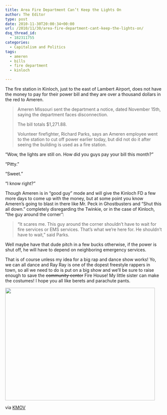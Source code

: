```yaml
---
title: Area Fire Department Can’t Keep the Lights On
author: The Editor
type: post
date: 2010-11-30T20:00:34+00:00
url: /2010/11/30/area-fire-department-cant-keep-the-lights-on/
dsq_thread_id:
  - 182311755
categories:
  - Capitalism and Politics
tags:
  - ameren
  - bills
  - fire department
  - kinloch

---
```

The fire station in Kinloch, just to the east of Lambert Airport, does not have the money to pay for their power bill and they are over a thousand dollars in the red to Ameren.

> Ameren Missouri sent the department a notice, dated November 15th, saying the department faces disconnection.
> 
> The bill totals $1,271.88.
> 
> Volunteer firefighter, Richard Parks, says an Ameren employee went to the station to cut off power earlier today, but did not do it after seeing the building is used as a fire station.

&#8220;Wow, the lights are still on. How did you guys pay your bill this month?&#8221;

&#8220;Pitty.&#8221;

&#8220;Sweet.&#8221;

&#8220;I know right?&#8221;

Though Ameren is in &#8220;good guy&#8221; mode and will give the Kinloch FD a few more days to come up with the money, but at some point you know Ameren&#8217;s going to blast in there like Mr. Peck in Ghostbusters and &#8220;Shut this all down.&#8221; completely disregarding the Twinkie, or in the case of Kinloch, &#8220;the guy around the corner&#8221;:

> &#8220;It scares me. This guy around the corner shouldn&#8217;t have to wait for fire services or EMS services. That&#8217;s what we&#8217;re here for. He shouldn&#8217;t have to wait,&#8221; said Parks.

Well maybe have that dude pitch in a few bucks otherwise, if the power is shut off, he will have to depend on neighboring emergency services.

That is of course unless my idea for a big rap and dance show works! Yo, we can all dance and Ray Ray is one of the dopest freestyle rappers in town, so all we need to do is put on a big show and we&#8217;ll be sure to raise enough to save the <span style="text-decoration: line-through;">community center</span> Fire House! My little sister can make the costumes! I hope you all like berets and parachute pants.

[<img class="aligncenter size-full wp-image-8053" title="electric_boogaloo" src="http://media.punchingkitty.com/wordpress/2010/11/electric_boogaloo.jpeg" alt="" width="480" height="360" />][1]

via <a href="http://www.kmov.com/news/local/Fire-department-faces-power-shut-off-for-unpaid-bills-111013224.html" target="_blank">KMOV</a>

 [1]: http://media.punchingkitty.com/wordpress/2010/11/electric_boogaloo.jpeg